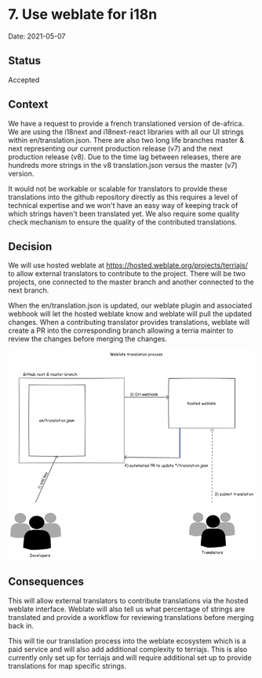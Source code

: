 # 7. Use weblate for i18n

Date: 2021-05-07

## Status

Accepted

## Context

We have a request to provide a french translationed version of de-africa. We are using the i18next and i18next-react libraries with all our UI strings within en/translation.json. There are also two long life branches master & next representing our current production release (v7) and the next production release (v8). Due to the time lag between releases, there are hundreds more strings in the v8 translation.json versus the master (v7) version.

It would not be workable or scalable for translators to provide these translations into the github repository directly as this requires a level of technical expertise and we won't have an easy way of keeping track of which strings haven't been translated yet. We also require some quality check mechanism to ensure the quality of the contributed translations.

## Decision

We will use hosted weblate at https://hosted.weblate.org/projects/terriajs/ to allow external translators to contribute to the project. There will be two projects, one connected to the master branch and another connected to the next branch.

When the en/translation.json is updated, our weblate plugin and associated webhook will let the hosted weblate know and weblate will pull the updated changes. When a contributing translator provides translations, weblate will create a PR into the corresponding branch allowing a terria mainter to review the changes before merging the changes.

![weblate workflow](./imgs/weblate_process.png)

## Consequences

This will allow external translators to contribute translations via the hosted weblate interface. Weblate will also tell us what percentage of strings are translated and provide a workflow for reviewing translations before merging back in.

This will tie our translation process into the weblate ecosystem which is a paid service and will also add additional complexity to terriajs. This is also currently only set up for terriajs and will require additional set up to provide translations for map specific strings.
